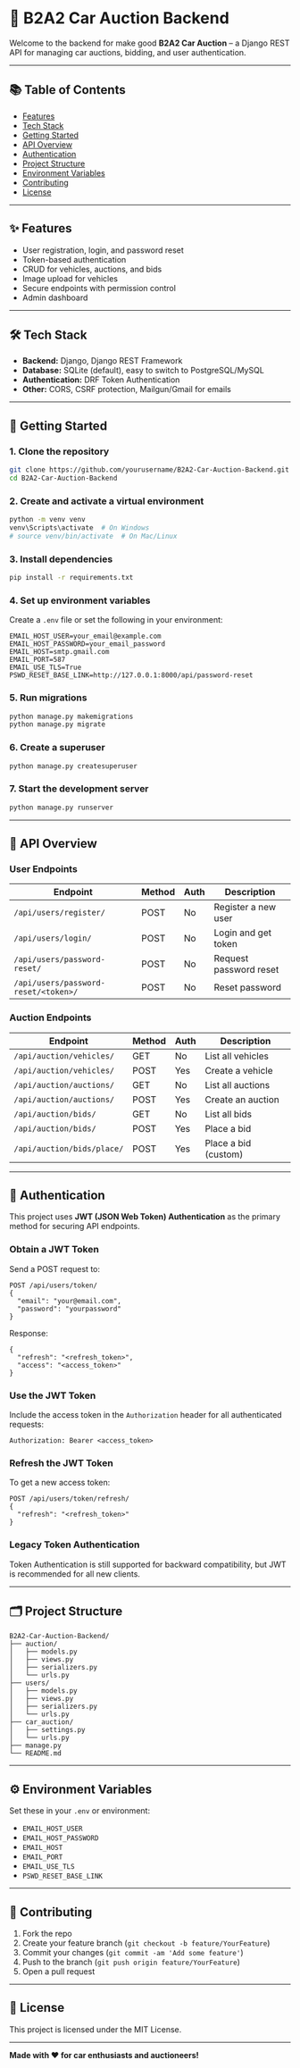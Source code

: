 # 🚗 B2A2 Car Auction Backend

Welcome to the backend for make good **B2A2 Car Auction** – a Django REST API for managing car auctions, bidding, and user authentication.

---

## 📚 Table of Contents

- [Features](#features)
- [Tech Stack](#tech-stack)
- [Getting Started](#getting-started)
- [API Overview](#api-overview)
- [Authentication](#authentication)
- [Project Structure](#project-structure)
- [Environment Variables](#environment-variables)
- [Contributing](#contributing)
- [License](#license)

---

## ✨ Features

- User registration, login, and password reset
- Token-based authentication
- CRUD for vehicles, auctions, and bids
- Image upload for vehicles
- Secure endpoints with permission control
- Admin dashboard

---

## 🛠 Tech Stack

- **Backend:** Django, Django REST Framework
- **Database:** SQLite (default), easy to switch to PostgreSQL/MySQL
- **Authentication:** DRF Token Authentication
- **Other:** CORS, CSRF protection, Mailgun/Gmail for emails

---

## 🚀 Getting Started

### 1. Clone the repository

```sh
git clone https://github.com/yourusername/B2A2-Car-Auction-Backend.git
cd B2A2-Car-Auction-Backend
```

### 2. Create and activate a virtual environment

```sh
python -m venv venv
venv\Scripts\activate  # On Windows
# source venv/bin/activate  # On Mac/Linux
```

### 3. Install dependencies

```sh
pip install -r requirements.txt
```

### 4. Set up environment variables

Create a `.env` file or set the following in your environment:

```env
EMAIL_HOST_USER=your_email@example.com
EMAIL_HOST_PASSWORD=your_email_password
EMAIL_HOST=smtp.gmail.com
EMAIL_PORT=587
EMAIL_USE_TLS=True
PSWD_RESET_BASE_LINK=http://127.0.0.1:8000/api/password-reset
```

### 5. Run migrations

```sh
python manage.py makemigrations
python manage.py migrate
```

### 6. Create a superuser

```sh
python manage.py createsuperuser
```

### 7. Start the development server

```sh
python manage.py runserver
```

---

## 📡 API Overview

### User Endpoints

| Endpoint                        | Method | Auth      | Description                |
|----------------------------------|--------|-----------|----------------------------|
| `/api/users/register/`           | POST   | No        | Register a new user        |
| `/api/users/login/`              | POST   | No        | Login and get token        |
| `/api/users/password-reset/`     | POST   | No        | Request password reset     |
| `/api/users/password-reset/<token>/` | POST | No    | Reset password             |

### Auction Endpoints

| Endpoint                        | Method | Auth      | Description                |
|----------------------------------|--------|-----------|----------------------------|
| `/api/auction/vehicles/`         | GET    | No        | List all vehicles          |
| `/api/auction/vehicles/`         | POST   | Yes       | Create a vehicle           |
| `/api/auction/auctions/`         | GET    | No        | List all auctions          |
| `/api/auction/auctions/`         | POST   | Yes       | Create an auction          |
| `/api/auction/bids/`             | GET    | No        | List all bids              |
| `/api/auction/bids/`             | POST   | Yes       | Place a bid                |
| `/api/auction/bids/place/`       | POST   | Yes       | Place a bid (custom)       |

---

## 🔐 Authentication

This project uses **JWT (JSON Web Token) Authentication** as the primary method for securing API endpoints.

### Obtain a JWT Token

Send a POST request to:

```
POST /api/users/token/
{
  "email": "your@email.com",
  "password": "yourpassword"
}
```

Response:
```
{
  "refresh": "<refresh_token>",
  "access": "<access_token>"
}
```

### Use the JWT Token

Include the access token in the `Authorization` header for all authenticated requests:

```
Authorization: Bearer <access_token>
```

### Refresh the JWT Token

To get a new access token:
```
POST /api/users/token/refresh/
{
  "refresh": "<refresh_token>"
}
```

### Legacy Token Authentication

Token Authentication is still supported for backward compatibility, but JWT is recommended for all new clients.

---

## 🗂 Project Structure

```
B2A2-Car-Auction-Backend/
├── auction/
│   ├── models.py
│   ├── views.py
│   ├── serializers.py
│   └── urls.py
├── users/
│   ├── models.py
│   ├── views.py
│   ├── serializers.py
│   └── urls.py
├── car_auction/
│   ├── settings.py
│   └── urls.py
├── manage.py
└── README.md
```

---

## ⚙️ Environment Variables

Set these in your `.env` or environment:

- `EMAIL_HOST_USER`
- `EMAIL_HOST_PASSWORD`
- `EMAIL_HOST`
- `EMAIL_PORT`
- `EMAIL_USE_TLS`
- `PSWD_RESET_BASE_LINK`

---

## 🤝 Contributing

1. Fork the repo
2. Create your feature branch (`git checkout -b feature/YourFeature`)
3. Commit your changes (`git commit -am 'Add some feature'`)
4. Push to the branch (`git push origin feature/YourFeature`)
5. Open a pull request

---

## 📄 License

This project is licensed under the MIT License.

---

**Made with ❤️ for car enthusiasts and auctioneers!**
